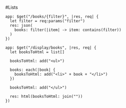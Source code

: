 #Lists

    app: $get("/books/{filter}", |res, req| {
      let filter = req:params("filter")
      res: json(
        books: filter(|item| -> item: contains(filter))
      )
    })

    app: $get("/display/books", |res, req| {
      let booksToHtml = list[]
      
      booksToHtml: add("<ul>")

      books: each(|book| {
        booksToHtml: add("<li>" + book + "</li>")
      })
      
      booksToHtml: add("</ul>")
      
      res: html(booksToHtml: join(""))
    })